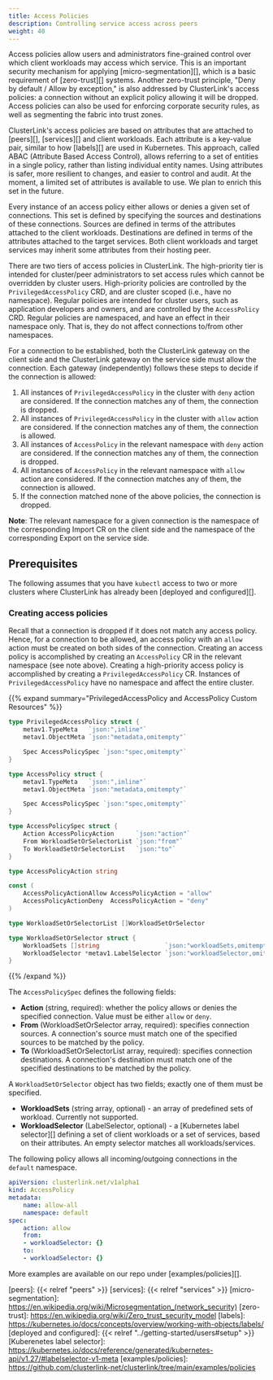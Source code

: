 ```yaml
---
title: Access Policies
description: Controlling service access across peers
weight: 40
---
```


Access policies allow users and administrators fine-grained control over
 which client workloads may access which service. This is an important security
 mechanism for applying [micro-segmentation][], which is a basic requirement of [zero-trust][]
 systems. Another zero-trust principle, "Deny by default / Allow by exception," is also
 addressed by ClusterLink's access policies: a connection without an explicit policy allowing it
 will be dropped. Access policies can also be used for enforcing corporate security rules,
 as well as segmenting the fabric into trust zones.

ClusterLink's access policies are based on attributes that are attached to
 [peers][], [services][] and client workloads.
 Each attribute is a key-value pair, similar to how [labels][]
 are used in Kubernetes. This approach, called ABAC (Attribute Based Access Control),
 allows referring to a set of entities in a single policy, rather than listing individual
 entity names. Using attributes is safer, more resilient to changes, and easier to
 control and audit. At the moment, a limited set of attributes is available to use.
 We plan to enrich this set in the future.

Every instance of an access policy either allows or denies a given set of connections.
This set is defined by specifying the sources and destinations of these connections.
Sources are defined in terms of the attributes attached to the client workloads.
Destinations are defined in terms of the attributes attached to the target services.
Both client workloads and target services may inherit some attributes from their hosting peer.

There are two tiers of access policies in ClusterLink. The high-priority tier
 is intended for cluster/peer administrators to set access rules which cannot be
 overridden by cluster users. High-priority policies are controlled by the
 `PrivilegedAccessPolicy` CRD, and are cluster scoped (i.e., have no namespace).
 Regular policies are intended for cluster users, such as application developers
 and owners, and are controlled by the `AccessPolicy` CRD. Regular policies are
 namespaced, and have an effect in their namespace only. That is, they do not
 affect connections to/from other namespaces.

For a connection to be established, both the ClusterLink gateway on the client
 side and the ClusterLink gateway on the service side must allow the connection.
 Each gateway (independently) follows these steps to decide if the connection is allowed:

1. All instances of `PrivilegedAccessPolicy` in the cluster with `deny` action are considered.
 If the connection matches any of them, the connection is dropped.
1. All instances of `PrivilegedAccessPolicy` in the cluster with `allow` action are considered.
 If the connection matches any of them, the connection is allowed.
1. All instances of `AccessPolicy` in the relevant namespace with `deny` action are considered.
 If the connection matches any of them, the connection is dropped.
1. All instances of `AccessPolicy` in the relevant namespace with `allow` action are considered.
 If the connection matches any of them, the connection is allowed.
1. If the connection matched none of the above policies, the connection is dropped.

**Note**: The relevant namespace for a given connection is the namespace of
 the corresponding Import CR on the client side and the namespace of the corresponding
 Export on the service side.

## Prerequisites

The following assumes that you have `kubectl` access to two or more clusters where ClusterLink
 has already been [deployed and configured][].

### Creating access policies

Recall that a connection is dropped if it does not match any access policy.
 Hence, for a connection to be allowed, an access policy with an `allow` action
 must be created on both sides of the connection.
 Creating an access policy is accomplished by creating an `AccessPolicy` CR in
 the relevant namespace (see note above).
 Creating a high-priority access policy is accomplished by creating a `PrivilegedAccessPolicy` CR.
 Instances of `PrivilegedAccessPolicy` have no namespace and affect the entire cluster.

{{% expand summary="PrivilegedAccessPolicy and AccessPolicy Custom Resources" %}}

```go
type PrivilegedAccessPolicy struct {
    metav1.TypeMeta   `json:",inline"`
    metav1.ObjectMeta `json:"metadata,omitempty"`

    Spec AccessPolicySpec `json:"spec,omitempty"`
}

type AccessPolicy struct {
    metav1.TypeMeta   `json:",inline"`
    metav1.ObjectMeta `json:"metadata,omitempty"`

    Spec AccessPolicySpec `json:"spec,omitempty"`
}

type AccessPolicySpec struct {
    Action AccessPolicyAction      `json:"action"`
    From WorkloadSetOrSelectorList `json:"from"`
    To WorkloadSetOrSelectorList   `json:"to"`
}

type AccessPolicyAction string

const (
    AccessPolicyActionAllow AccessPolicyAction = "allow"
    AccessPolicyActionDeny  AccessPolicyAction = "deny"
)

type WorkloadSetOrSelectorList []WorkloadSetOrSelector

type WorkloadSetOrSelector struct {
    WorkloadSets []string                  `json:"workloadSets,omitempty"`
    WorkloadSelector *metav1.LabelSelector `json:"workloadSelector,omitempty"`
}
```

{{% /expand %}}

The `AccessPolicySpec` defines the following fields:

- **Action** (string, required): whether the policy allows or denies the
 specified connection. Value must be either `allow` or `deny`.
- **From** (WorkloadSetOrSelector array, required): specifies connection sources.
 A connection's source must match one of the specified sources to be matched by the policy.
- **To** (WorkloadSetOrSelectorList array, required): specifies connection destinations.
 A connection's destination must match one of the specified destinations to be matched by the policy.

A `WorkloadSetOrSelector` object has two fields; exactly one of them must be specified.

- **WorkloadSets** (string array, optional) - an array of predefined sets of workload.
 Currently not supported.
- **WorkloadSelector** (LabelSelector, optional) - a [Kubernetes label selector][]
 defining a set of client workloads or a set of services, based on their
 attributes. An empty selector matches all workloads/services.

The following policy allows all incoming/outgoing connections in the `default` namespace.

```yaml
apiVersion: clusterlink.net/v1alpha1
kind: AccessPolicy
metadata:
    name: allow-all
    namespace: default
spec:
    action: allow
    from:
    - workloadSelector: {}
    to:
    - workloadSelector: {}
```

More examples are available on our repo under [examples/policies][].

[peers]: {{< relref "peers" >}}
[services]: {{< relref "services" >}}
[micro-segmentation]: https://en.wikipedia.org/wiki/Microsegmentation_(network_security)
[zero-trust]: https://en.wikipedia.org/wiki/Zero_trust_security_model
[labels]: https://kubernetes.io/docs/concepts/overview/working-with-objects/labels/
[deployed and configured]: {{< relref "../getting-started/users#setup" >}}
[Kuberenetes label selector]: https://kubernetes.io/docs/reference/generated/kubernetes-api/v1.27/#labelselector-v1-meta
[examples/policies]: https://github.com/clusterlink-net/clusterlink/tree/main/examples/policies

